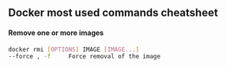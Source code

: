 ## Docker most used commands cheatsheet

#### Remove one or more images
```sh
docker rmi [OPTIONS] IMAGE [IMAGE...]
--force , -f	 Force removal of the image
```
